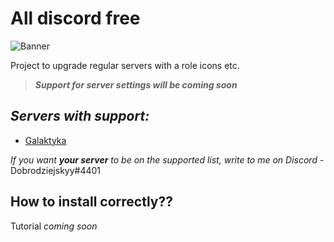 # **All discord free**

![Banner](https://cdn.discordapp.com/attachments/837719768756125707/896774510865436713/All_discord_free.png)

Project to upgrade regular servers with a role icons etc.

> ***Support for server settings will be coming soon***

## ***Servers with support:***

- [Galaktyka](https://discord.gg/tDdgaJJ)

*If you want **your server** to be on the supported list, write to me on Discord* - Dobrodziejskyy#4401

## How to install correctly??

Tutorial *coming soon*
